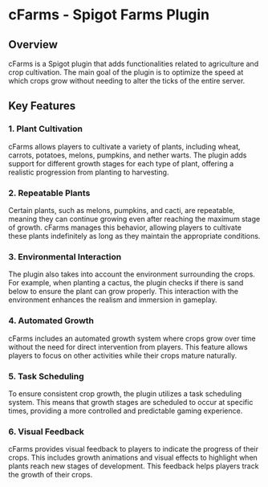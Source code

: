 # cFarms - Spigot Farms Plugin

## Overview
cFarms is a Spigot plugin that adds functionalities related to agriculture and crop cultivation. The main goal of the plugin is to optimize the speed at which crops grow without needing to alter the ticks of the entire server.

## Key Features

### 1. Plant Cultivation
cFarms allows players to cultivate a variety of plants, including wheat, carrots, potatoes, melons, pumpkins, and nether warts. The plugin adds support for different growth stages for each type of plant, offering a realistic progression from planting to harvesting.

### 2. Repeatable Plants
Certain plants, such as melons, pumpkins, and cacti, are repeatable, meaning they can continue growing even after reaching the maximum stage of growth. cFarms manages this behavior, allowing players to cultivate these plants indefinitely as long as they maintain the appropriate conditions.

### 3. Environmental Interaction
The plugin also takes into account the environment surrounding the crops. For example, when planting a cactus, the plugin checks if there is sand below to ensure the plant can grow properly. This interaction with the environment enhances the realism and immersion in gameplay.

### 4. Automated Growth
cFarms includes an automated growth system where crops grow over time without the need for direct intervention from players. This feature allows players to focus on other activities while their crops mature naturally.

### 5. Task Scheduling
To ensure consistent crop growth, the plugin utilizes a task scheduling system. This means that growth stages are scheduled to occur at specific times, providing a more controlled and predictable gaming experience.

### 6. Visual Feedback
cFarms provides visual feedback to players to indicate the progress of their crops. This includes growth animations and visual effects to highlight when plants reach new stages of development. This feedback helps players track the growth of their crops.
